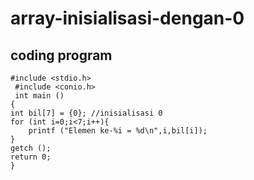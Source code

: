 # array-inisialisasi-dengan-0

## coding program

    #include <stdio.h>
     #include <conio.h>
     int main ()
    {
    int bil[7] = {0}; //inisialisasi 0
    for (int i=0;i<7;i++){
        printf ("Elemen ke-%i = %d\n",i,bil[i]);
    }
    getch ();
    return 0;
    }
